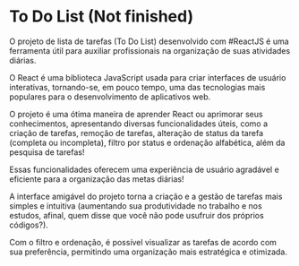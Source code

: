 # To Do List (Not finished)

O projeto de lista de tarefas (To Do List) desenvolvido com #ReactJS é uma ferramenta útil para auxiliar profissionais na organização de suas atividades diárias.

O React é uma biblioteca JavaScript usada para criar interfaces de usuário interativas, tornando-se, em pouco tempo, uma das tecnologias mais populares para o desenvolvimento de aplicativos web.

O projeto é uma ótima maneira de aprender React ou aprimorar seus conhecimentos, apresentando diversas funcionalidades úteis, como a criação de tarefas, remoção de tarefas, alteração de status da tarefa (completa ou incompleta), filtro por status e ordenação alfabética, além da pesquisa de tarefas!

Essas funcionalidades oferecem uma experiência de usuário agradável e eficiente para a organização das metas diárias!

 A interface amigável do projeto torna a criação e a gestão de tarefas mais simples e intuitiva (aumentando sua produtividade no trabalho e nos estudos, afinal, quem disse que você não pode usufruir dos próprios códigos?). 

Com o filtro e ordenação, é possível visualizar as tarefas de acordo com sua preferência, permitindo uma organização mais estratégica e otimizada.
